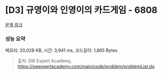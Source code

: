 # [D3] 규영이와 인영이의 카드게임 - 6808 

[문제 링크](https://swexpertacademy.com/main/code/problem/problemDetail.do?contestProbId=AWgv9va6HnkDFAW0) 

### 성능 요약

메모리: 20,028 KB, 시간: 3,941 ms, 코드길이: 1,665 Bytes



> 출처: SW Expert Academy, https://swexpertacademy.com/main/code/problem/problemList.do